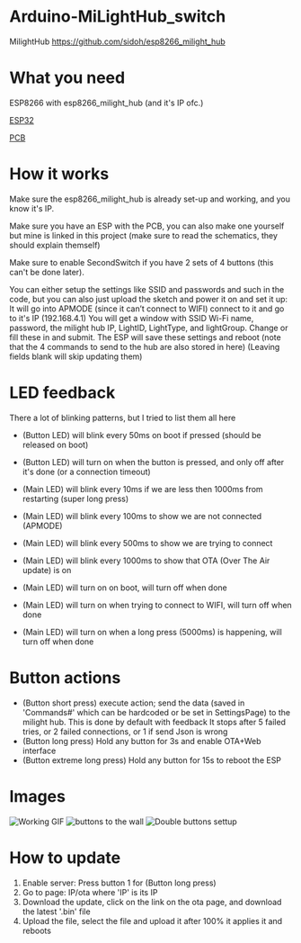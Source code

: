 # Arduino-MiLightHub_switch
 MilightHub https://github.com/sidoh/esp8266_milight_hub

# What you need
ESP8266 with esp8266_milight_hub (and it's IP ofc.)

[ESP32](https://dl.espressif.com/dl/package_esp32_index.json)

[PCB](https://easyeda.com/jellewietsma/smart-home-switch)

# How it works
Make sure the esp8266_milight_hub is already set-up and working, and you know it's IP.

Make sure you have an ESP with the PCB, you can also make one yourself but mine is linked in this project (make sure to read the schematics, they should explain themself)

Make sure to enable SecondSwitch if you have 2 sets of 4 buttons (this can't be done later).

You can either setup the settings like SSID and passwords and such in the code, but you can also just upload the sketch and power it on and set it up: 
It will go into APMODE (since it can’t connect to WIFI) connect to it and go to it's IP (192.168.4.1)
You will get a window with SSID Wi-Fi name, password, the milight hub IP, LightID, LightType, and lightGroup. Change or fill these in and submit. 
The ESP will save these settings and reboot (note that the 4 commands to send to the hub are also stored in here) (Leaving fields blank will skip updating them)

# LED feedback
There a lot of blinking patterns, but I tried to list them all here
- (Button LED) will blink every 50ms on boot if pressed (should be released on boot)
- (Button LED) will turn on when the button is pressed, and only off after it's done (or a connection timeout)

- (Main LED) will blink every 10ms if we are less then 1000ms from restarting (super long press)
- (Main LED) will blink every 100ms to show we are not connected (APMODE)
- (Main LED) will blink every 500ms to show we are trying to connect
- (Main LED) will blink every 1000ms to show that OTA (Over The Air update) is on
- (Main LED) will turn on on boot, will turn off when done
- (Main LED) will turn on when trying to connect to WIFI, will turn off when done
- (Main LED) will turn on when a long press (5000ms) is happening, will turn off when done

# Button actions
- (Button short press) execute action; send the data (saved in 'Commands#' which can be hardcoded or be set in SettingsPage) to the milight hub. This is done by default with feedback
It stops after 5 failed tries, or 2 failed connections, or 1 if send Json is wrong
- (Button long press) Hold any button for 3s and enable OTA+Web interface
- (Button extreme long press) Hold any button for 15s to reboot the ESP

# Images
![Working GIF](https://github.com/jellewie/Arduino-MiLightHub_switch/blob/master/Untitled%20Project.gif)
![buttons to the wall](https://raw.githubusercontent.com/jellewie/Arduino-MiLightHub_switch/master/3D/Single.jpg)
![Double buttons settup](https://raw.githubusercontent.com/jellewie/Arduino-MiLightHub_switch/master/3D/Double.jpg)

# How to update
1. Enable server: Press button 1 for (Button long press)
2. Go to page: IP/ota where 'IP' is its IP
3. Download the update, click on the link on the ota page, and download the latest '.bin' file
4. Upload the file, select the file and upload it
after 100% it applies it and reboots
